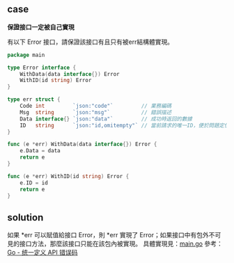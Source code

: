 ## case

**保證接口一定被自己實現**

有以下 Error 接口，請保證該接口有且只有被err結構體實現。

```go
package main

type Error interface {
	WithData(data interface{}) Error
	WithID(id string) Error
}

type err struct {
	Code int         `json:"code"`         // 業務編碼
	Msg  string      `json:"msg"`          // 錯誤描述
	Data interface{} `json:"data"`         // 成功時返回的數據
	ID   string      `json:"id,omitempty"` // 當前請求的唯一ID，便於問題定位，忽略也可以
}

func (e *err) WithData(data interface{}) Error {
	e.Data = data
	return e
}

func (e *err) WithID(id string) Error {
	e.ID = id
	return e
}
```

## solution

如果 *err 可以賦值給接口 Error，則 *err 實現了 Error；如果接口中有包外不可見的接口方法，那麼該接口只能在該包內被實現。
具體實現見：[main.go](main.go)
參考：[Go - 统一定义 API 错误码](https://mp.weixin.qq.com/s/C4kjPcYNtq32rwGR2CyYug)
